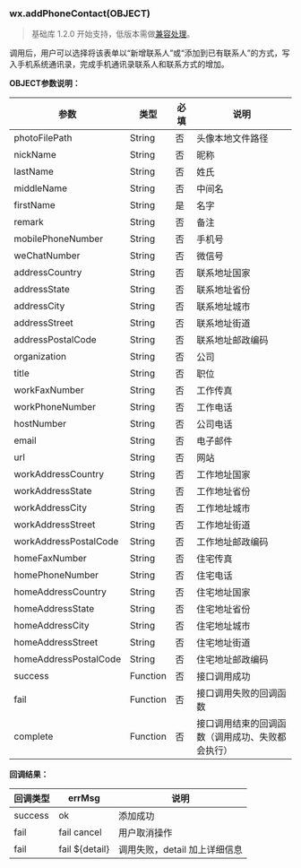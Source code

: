 <!-- https://developers.weixin.qq.com/miniprogram/dev/api/phone-contact.html -->

### wx.addPhoneContact(OBJECT)

> 基础库 1.2.0 开始支持，低版本需做[兼容处理](https://developers.weixin.qq.com/miniprogram/dev/framework/compatibility.html)。

调用后，用户可以选择将该表单以“新增联系人”或“添加到已有联系人”的方式，写入手机系统通讯录，完成手机通讯录联系人和联系方式的增加。

**OBJECT参数说明：**

  参数                    |  类型       |  必填 |  说明                       
--------------------------|-------------|-------|-----------------------------
  photoFilePath           |  String     |  否   |  头像本地文件路径           
  nickName                |  String     |  否   |  昵称                       
  lastName                |  String     |  否   |  姓氏                       
  middleName              |  String     |  否   |  中间名                     
  firstName               |  String     |  是   |  名字                       
  remark                  |  String     |  否   |  备注                       
  mobilePhoneNumber       |  String     |  否   |  手机号                     
  weChatNumber            |  String     |  否   |  微信号                     
  addressCountry          |  String     |  否   |  联系地址国家               
  addressState            |  String     |  否   |  联系地址省份               
  addressCity             |  String     |  否   |  联系地址城市               
  addressStreet           |  String     |  否   |  联系地址街道               
  addressPostalCode       |  String     |  否   |  联系地址邮政编码           
  organization            |  String     |  否   |  公司                       
  title                   |  String     |  否   |  职位                       
  workFaxNumber           |  String     |  否   |  工作传真                   
  workPhoneNumber         |  String     |  否   |  工作电话                   
  hostNumber              |  String     |  否   |  公司电话                   
  email                   |  String     |  否   |  电子邮件                   
  url                     |  String     |  否   |  网站                       
  workAddressCountry      |  String     |  否   |  工作地址国家               
  workAddressState        |  String     |  否   |  工作地址省份               
  workAddressCity         |  String     |  否   |  工作地址城市               
  workAddressStreet       |  String     |  否   |  工作地址街道               
  workAddressPostalCode   |  String     |  否   |  工作地址邮政编码           
  homeFaxNumber           |  String     |  否   |  住宅传真                   
  homePhoneNumber         |  String     |  否   |  住宅电话                   
  homeAddressCountry      |  String     |  否   |  住宅地址国家               
  homeAddressState        |  String     |  否   |  住宅地址省份               
  homeAddressCity         |  String     |  否   |  住宅地址城市               
  homeAddressStreet       |  String     |  否   |  住宅地址街道               
  homeAddressPostalCode   |  String     |  否   |  住宅地址邮政编码           
  success                 |  Function   |  否   |  接口调用成功               
  fail                    |  Function   |  否   |  接口调用失败的回调函数     
  complete                |  Function   |  否   |接口调用结束的回调函数（调用成功、失败都会执行）

**回调结果：**

  回调类型  |  errMsg           |  说明                 
------------|-------------------|-----------------------
  success   |  ok               |  添加成功             
  fail      |  fail cancel      |  用户取消操作         
  fail      |  fail ${detail}   |调用失败，detail 加上详细信息
